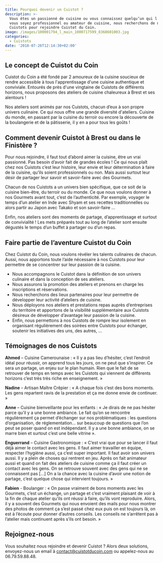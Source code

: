 ```yaml
---
title: Pourquoi devenir un Cuistot ?
description: >-
  Vous êtes un passionné de cuisine ou vous connaissez quelqu’un qui l’est ? Que
  vous soyez professionnel ou amateur de cuisine, nous recherchons de nouveaux
  Cuistots pour rejoindre Cuistot du Coin. 
image: /images/100001794_l_main_1000717599_8368601003.jpg
categories:
  - Cuistots
date: '2018-07-26T12:14:30+02:00'
---
```

## Le concept de Cuistot du Coin 

Cuistot du Coin a été fondé par 2 amoureux de la cuisine soucieux de rendre accessible à tous l'apprentissage d'une cuisine authentique et conviviale. Entourés de près d'une vingtaine de Cuistots de différents horizons, nous proposons des ateliers de cuisine chaleureux à Brest et ses alentours !

Nos ateliers sont animés par nos Cuistots, chacun d’eux à son propre univers culinaire. Ce qui nous offre une grande diversité d'ateliers. Cuisine du monde, en passant par la cuisine du terroir ou encore la découverte de la boulangerie et de la pâtisserie, il y en a pour tous les goûts !



## Comment devenir Cuistot à Brest ou dans le Finistère ?

Pour nous rejoindre, il faut tout d’abord aimer la cuisine, être un vrai passionné. Pas besoin d’avoir fait de grandes écoles ! Ce qui nous plaît chez nos Cuistots c’est leur histoire, leur envie et leur détermination à faire de la cuisine, qu’ils soient professionnels ou non. Mais aussi surtout leur désir de partager leur savoir et savoir-faire avec des Gourmets.

Chacun de nos Cuistots a un univers bien spécifique, que ce soit de la cuisine bien-être, du terroir ou du monde. Ce que nous voulons donner à nos Gourmets avant tout, c’est de l’authenticité. Par exemple, voyager le temps d’un atelier en Inde avec Shyam et ses recettes traditionnelles ou alors partir au Japon avec Takako et son savoir-faire …

Enfin, nos ateliers sont des moments de partage, d’apprentissage et surtout de convivialité ! Les mets préparés tout au long de l’atelier sont ensuite dégustés le temps d’un buffet à partager ou d’un repas.



## Faire partie de l’aventure Cuistot du Coin

Chez Cuistot du Coin, nous voulons révéler les talents culinaires de chacun. Aussi, nous apportons toute l’aide nécessaire à nos Cuistots pour leur permettre de se concentrer sur leur passion de la cuisine.

* Nous accompagnons le Cuistot dans la définition de son univers culinaire et dans la conception de ses ateliers.
* Nous assurons la promotion des ateliers et prenons en charge les inscriptions et réservations.
* Nous recherchons des lieux partenaires pour leur permettre de développer leur activité d’ateliers de cuisine.
* Nous déployons nos ateliers et prestations repas auprès d‘entreprises du territoire et apportons de la visibilité supplémentaire aux Cuistots désireux de développer d’avantage leur passion de la cuisine.
* Enfin, nous permettons à nos Cuistots de rompre leur isolement en organisant régulièrement des soirées entre Cuistots pour échanger, soutenir les initiatives des uns, des autres, …



## Témoignages de nos Cuistots

**Ahmed** – Cuisine Camerounaise : « Il y a pas lieu d’hésiter, c’est l’endroit idéal pour réussir, on apprend tous les jours, on ne peut que s’inspirer. Ce sera un partage, un enjeu sur le plan humain. Rien que le fait de se retrouver de temps en temps avec les Cuistots qui viennent de différents horizons c’est très très riche en enseignement. »

**Nadine** – Artisan Maître Crêpier : « A chaque fois c’est des bons moments. Les gens repartent ravis de la prestation et ça me donne envie de continuer. »

**Anne** – Cuisine bienveillante pour les enfants : « Je dirais de ne pas hésiter parce qu’il y a une bonne ambiance. Le fait qu’on se rencontre régulièrement ça permet d’échanger sur nos problématiques : les questions d’organisation, de réglementation… sur beaucoup de questions que l’on peut se poser quand on est indépendant. Il y a une bonne ambiance, on se marre bien et surtout c’est une belle vitrine ».

**Enguerrand** – Cuisine Gastronomique : « C’est vrai que pour se lancer il faut déjà aimer le contact avec les gens. Il faut aimer travailler en équipe, respecter l’hygiène aussi, ça c’est super important. Il faut avoir son univers aussi. Il y a plein de choses qui rentrent en jeu. Après on fait animateur aussi et quand on fait des ateliers de cuisine comme ça il faut créer un contact avec les gens. On se retrouve souvent avec des gens qui ne se connaissent pas \[…] On a la chance avec la cuisine d’avoir une notion de partage, c’est quelque chose qui intervient toujours. »

**Fabien** - Boulanger : « On passe vraiment de bons moments avec les Gourmets, c’est un échange, un partage et c’est vraiment plaisant de voir à la fin de chaque atelier qu’ils ont réussi à faire, qu’ils vont reproduire. Alors, il y a souvent des Gourmets qui nous envoient des mails pour nous montrer des photos de comment ça s’est passé chez eux puis on est toujours là, on est à l’écoute pour donner d’autres conseils. Les conseils ne s’arrêtent pas à l’atelier mais continuent après s’ils ont besoin. »



## Rejoignez-nous

Vous souhaitez nous rejoindre et devenir Cuistot ? Alors deux solutions, envoyez-nous un email à contact@cuistotducoin.com ou appelez-nous au 06.79.59.88.48.

